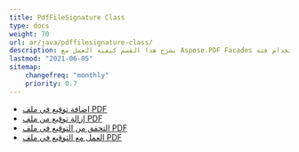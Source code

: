 ```yaml
---
title: PdfFileSignature Class
type: docs
weight: 70
url: ar/java/pdffilesignature-class/
description: يشرح هذا القسم كيفية العمل مع Aspose.PDF Facades باستخدام فئة PdfFileSignature.
lastmod: "2021-06-05"
sitemap:
    changefreq: "monthly"
    priority: 0.7
---
```


- [إضافة توقيع في ملف PDF](/pdf/java/add-signature-in-pdf/)
- [إزالة توقيع من ملف PDF](/pdf/java/remove-signature-from-pdf/)
- [التحقق من التوقيع في ملف PDF](/pdf/java/verify-signature-in-pdf/)
- [العمل مع التوقيع في ملف PDF](/pdf/java/add-signature-in-pdf/)